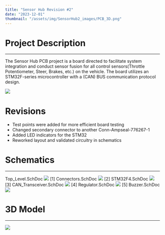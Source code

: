 ```yaml
---
title: "Sensor Hub Revision #2"
date: "2023-12-01"
thumbnail: "/assets/img/SensorHub2_images/PCB_3D.png"
---
```


# Project Description 
---
The Sensor Hub PCB project is a board directed to facilitate system integration and conduct sensor fusion for all control sensors(Throttle Potentiometer, Steer, Brakes, etc.) on the vehicle. The board utilizes an STM32F-series microcontroller with a (CAN) BUS communication protocol design.

![](/NP-Portfolio/assets/img/SensorHub2_images/PCB_2D.png)

# Revisions 
- Test points were added for more efficient board testing
- Changed secondary connector to another Conn-Ampseal-776267-1
- Added LED indicators for the STM32 
- Reworked layout and validated circuitry in schematics
# Schematics 
---
Top_Level.SchDoc
![](/NP-Portfolio/assets/img/SensorHub2_images/Top_level.png)
[1] Connectors.SchDoc
![](/NP-Portfolio/assets/img/SensorHub2_images/Connectors.png)
[2] STM32F4.SchDoc
![](/NP-Portfolio/assets/img/SensorHub2_images/STM32F4.png)
[3] CAN_Transceiver.SchDoc
![](/NP-Portfolio/assets/img/SensorHub2_images/CAN_Tranceiver.png)
[4] Regulator.SchDoc
![](/NP-Portfolio/assets/img/SensorHub2_images/Regulators.png)
[5] Buzzer.SchDoc
![](/NP-Portfolio/assets/img/SensorHub2_images/Buzzer.png)

# 3D Model
---
![](/NP-Portfolio/assets/img/SensorHub2_images/PCB_3D.png)
